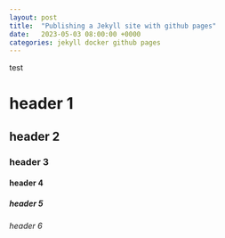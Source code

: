 ```yaml
---
layout: post
title:  "Publishing a Jekyll site with github pages"
date:   2023-05-03 08:00:00 +0000
categories: jekyll docker github pages
---
```

test

# header 1
## header 2
### header 3
#### header 4
##### header 5
###### header 6
